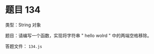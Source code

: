 <script setup>
import { loginRead } from '@/utils/login-read'

loginRead('n10007')
</script>

# 题目 134

类型：String 对象

题目：请编写一个函数，实现将字符串 " hello wolrd " 中的两端空格移除。

答题文件： `134.js`
